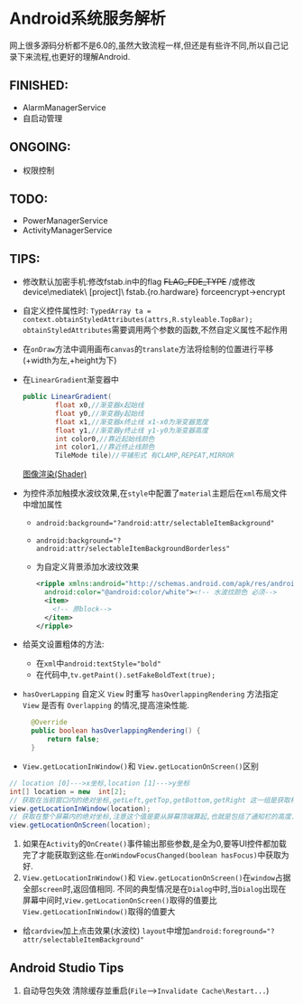 # Android系统服务解析
网上很多源码分析都不是6.0的,虽然大致流程一样,但还是有些许不同,所以自己记录下来流程,也更好的理解Android.
## FINISHED:
- AlarmManagerService
- 自启动管理

## ONGOING:
- 权限控制

## TODO:
- PowerManagerService
- ActivityManagerService

## TIPS:
- 修改默认加密手机:修改fstab.in中的flag ~~FLAG_FDE_TYPE~~ /或修改device\mediatek\ [project]\ fstab.{ro.hardware} forceencrypt->encrypt
- 自定义控件属性时:
  ```TypedArray ta = context.obtainStyledAttributes(attrs,R.styleable.TopBar);```
  `obtainStyledAttributes`需要调用两个参数的函数,不然自定义属性不起作用
- 在`onDraw`方法中调用画布`canvas`的`translate`方法将绘制的位置进行平移(+width为左,+height为下)
- 在`LinearGradient`渐变器中

  ```Java
  public LinearGradient(
          float x0,//渐变器x起始线
          float y0,//渐变器y起始线
          float x1,//渐变器x终止线 x1-x0为渐变器宽度
          float y1,//渐变器y终止线 y1-y0为渐变器高度
          int color0,//靠近起始线颜色
          int color1,//靠近终止线颜色
          TileMode tile)//平铺形式 有CLAMP,REPEAT,MIRROR
  ```
  [图像渲染(Shader)](http://www.cnblogs.com/menlsh/archive/2012/12/09/2810372.html)
- 为控件添加触摸水波纹效果,在`style`中配置了`material`主题后在`xml`布局文件中增加属性
  - `android:background="?android:attr/selectableItemBackground"`
  - `android:background="?android:attr/selectableItemBackgroundBorderless"`
  - 为自定义背景添加水波纹效果
    
    ```xml
    <ripple xmlns:android="http://schemas.android.com/apk/res/android"
      android:color="@android:color/white"><!-- 水波纹颜色 必须-->
      <item>
        <!-- 原block-->
      </item>
    </ripple>
    ```
- 给英文设置粗体的方法:
  - 在`xml`中`android:textStyle="bold"`
  - 在代码中,`tv.getPaint().setFakeBoldText(true);`
- `hasOverLapping` 
  自定义 `View` 时重写 `hasOverlappingRendering` 方法指定 `View` 是否有 `Overlapping` 的情况,提高渲染性能.

  ```Java
    @Override
    public boolean hasOverlappingRendering() {
        return false;
    }
  ```
  
-  `View.getLocationInWindow()`和 `View.getLocationOnScreen()`区别
  ```Java
  // location [0]--->x坐标,location [1]--->y坐标
  int[] location = new  int[2];
  // 获取在当前窗口内的绝对坐标,getLeft,getTop,getBottom,getRight 这一组是获取相对在它父窗口里的坐标.
  view.getLocationInWindow(location); 
  // 获取在整个屏幕内的绝对坐标,注意这个值是要从屏幕顶端算起,也就是包括了通知栏的高度.
  view.getLocationOnScreen(location);
  ```
  
  1. 如果在`Activity`的`OnCreate()`事件输出那些参数,是全为0,要等UI控件都加载完了才能获取到这些.在`onWindowFocusChanged(boolean hasFocus)`中获取为好.
  2. `View.getLocationInWindow()`和 `View.getLocationOnScreen()`在`window`占据全部`screen`时,返回值相同.
  不同的典型情况是在`Dialog`中时,当`Dialog`出现在屏幕中间时,`View.getLocationOnScreen()`取得的值要比`View.getLocationInWindow()`取得的值要大

- 给`cardview`加上点击效果(水波纹) `layout`中增加`android:foreground="?attr/selectableItemBackground"` 
  
## Android Studio Tips
  1. 自动导包失效
    清除缓存並重启(`File`-->`Invalidate Cache\Restart...`)

